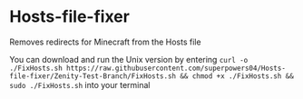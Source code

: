 # Hosts-file-fixer
Removes redirects for Minecraft from the Hosts file

You can download and run the Unix version by entering ```curl -o ./FixHosts.sh https://raw.githubusercontent.com/superpowers04/Hosts-file-fixer/Zenity-Test-Branch/FixHosts.sh && chmod +x ./FixHosts.sh && sudo ./FixHosts.sh``` into your terminal
